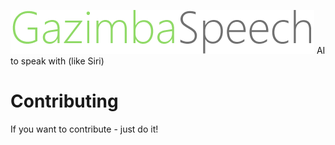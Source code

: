 ![GazimbaSpeech](https://github.com/wentering/GazimbaSpeech/blob/wentering-patch-1/Images/GazimbaSpeech.png)
AI to speak with (like Siri)

# Contributing
If you want to contribute - just do it!
